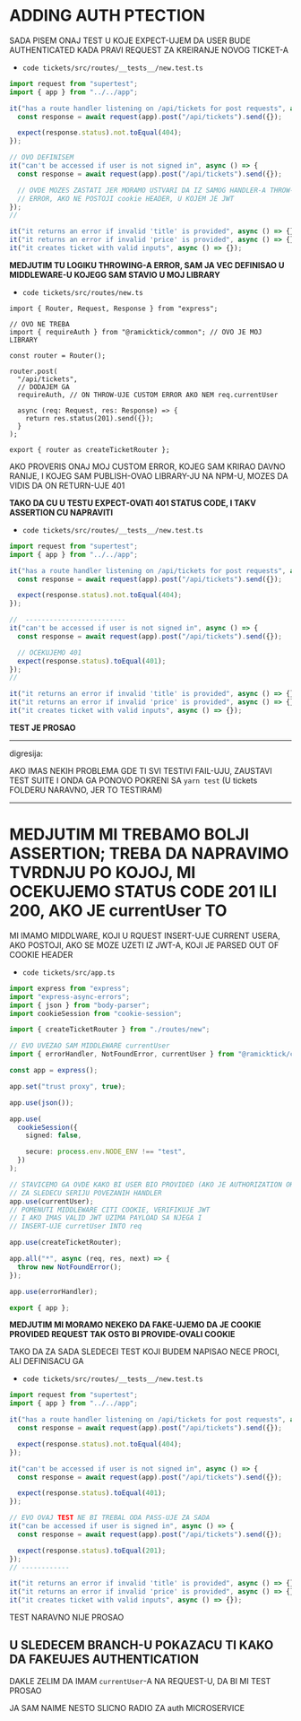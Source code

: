 # ADDING AUTH PTECTION

SADA PISEM ONAJ TEST U KOJE EXPECT-UJEM DA USER BUDE AUTHENTICATED KADA PRAVI REQUEST ZA KREIRANJE NOVOG TICKET-A

- `code tickets/src/routes/__tests__/new.test.ts`

```ts
import request from "supertest";
import { app } from "../../app";

it("has a route handler listening on /api/tickets for post requests", async () => {
  const response = await request(app).post("/api/tickets").send({});

  expect(response.status).not.toEqual(404);
});

// OVO DEFINISEM
it("can't be accessed if user is not signed in", async () => {
  const response = await request(app).post("/api/tickets").send({});

  // OVDE MOZES ZASTATI JER MORAMO USTVARI DA IZ SAMOG HANDLER-A THROW-UJEMO
  // ERROR, AKO NE POSTOJI cookie HEADER, U KOJEM JE JWT
});
//

it("it returns an error if invalid 'title' is provided", async () => {});
it("it returns an error if invalid 'price' is provided", async () => {});
it("it creates ticket with valid inputs", async () => {});

```

**MEDJUTIM TU LOGIKU THROWING-A ERROR, SAM JA VEC DEFINISAO U MIDDLEWARE-U KOJEGG SAM STAVIO U MOJ LIBRARY**

- `code tickets/src/routes/new.ts`

```tsx
import { Router, Request, Response } from "express";

// OVO NE TREBA
import { requireAuth } from "@ramicktick/common"; // OVO JE MOJ LIBRARY

const router = Router();

router.post(
  "/api/tickets",
  // DODAJEM GA
  requireAuth, // ON THROW-UJE CUSTOM ERROR AKO NEM req.currentUser

  async (req: Request, res: Response) => {
    return res.status(201).send({});
  }
);

export { router as createTicketRouter };
```

AKO PROVERIS ONAJ MOJ CUSTOM ERROR, KOJEG SAM KRIRAO DAVNO RANIJE, I KOJEG SAM PUBLISH-OVAO LIBRARY-JU NA NPM-U, MOZES DA VIDIS DA ON RETURN-UJE 401

**TAKO DA CU U TESTU EXPECT-OVATI 401 STATUS CODE, I TAKV ASSERTION CU NAPRAVITI**

- `code tickets/src/routes/__tests__/new.test.ts`

```ts
import request from "supertest";
import { app } from "../../app";

it("has a route handler listening on /api/tickets for post requests", async () => {
  const response = await request(app).post("/api/tickets").send({});

  expect(response.status).not.toEqual(404);
});

//  -------------------------
it("can't be accessed if user is not signed in", async () => {
  const response = await request(app).post("/api/tickets").send({});

  // OCEKUJEMO 401
  expect(response.status).toEqual(401);
});
//

it("it returns an error if invalid 'title' is provided", async () => {});
it("it returns an error if invalid 'price' is provided", async () => {});
it("it creates ticket with valid inputs", async () => {});

```

**TEST JE PROSAO**

***

digresija:

AKO IMAS NEKIH PROBLEMA GDE TI SVI TESTIVI FAIL-UJU, ZAUSTAVI TEST SUITE I ONDA GA PONOVO POKRENI SA `yarn test` (U tickets FOLDERU NARAVNO, JER TO TESTIRAM)

***

# MEDJUTIM MI TREBAMO BOLJI ASSERTION; TREBA DA NAPRAVIMO TVRDNJU PO KOJOJ, MI OCEKUJEMO STATUS CODE 201 ILI 200, AKO JE currentUser TO

MI IMAMO MIDDLWARE, KOJI U RQUEST INSERT-UJE CURRENT USERA, AKO POSTOJI, AKO SE MOZE UZETI IZ JWT-A, KOJI JE PARSED OUT OF COOKIE HEADER

- `code tickets/src/app.ts`

```ts
import express from "express";
import "express-async-errors";
import { json } from "body-parser";
import cookieSession from "cookie-session";

import { createTicketRouter } from "./routes/new";

// EVO UVEZAO SAM MIDDLEWARE currentUser
import { errorHandler, NotFoundError, currentUser } from "@ramicktick/common";

const app = express();

app.set("trust proxy", true);

app.use(json());

app.use(
  cookieSession({
    signed: false,

    secure: process.env.NODE_ENV !== "test",
  })
);

// STAVICEMO GA OVDE KAKO BI USER BIO PROVIDED (AKO JE AUTHORIZATION OK)
// ZA SLEDECU SERIJU POVEZANIH HANDLER
app.use(currentUser);
// POMENUTI MIDDLEWARE CITI COOKIE, VERIFIKUJE JWT
// I AKO IMAS VALID JWT UZIMA PAYLOAD SA NJEGA I
// INSERT-UJE curretUser INTO req

app.use(createTicketRouter);

app.all("*", async (req, res, next) => {
  throw new NotFoundError();
});

app.use(errorHandler);

export { app };

```

**MEDJUTIM MI MORAMO NEKEKO DA FAKE-UJEMO DA JE COOKIE PROVIDED REQUEST TAK OSTO BI PROVIDE-OVALI COOKIE**

TAKO DA ZA SADA SLEDECEI TEST KOJI BUDEM NAPISAO NECE PROCI, ALI DEFINISACU GA

- `code tickets/src/routes/__tests__/new.test.ts`

```ts
import request from "supertest";
import { app } from "../../app";

it("has a route handler listening on /api/tickets for post requests", async () => {
  const response = await request(app).post("/api/tickets").send({});

  expect(response.status).not.toEqual(404);
});

it("can't be accessed if user is not signed in", async () => {
  const response = await request(app).post("/api/tickets").send({});

  expect(response.status).toEqual(401);
});

// EVO OVAJ TEST NE BI TREBAL ODA PASS-UJE ZA SADA
it("can be accessed if user is signed in", async () => {
  const response = await request(app).post("/api/tickets").send({});

  expect(response.status).toEqual(201);
});
// ------------

it("it returns an error if invalid 'title' is provided", async () => {});
it("it returns an error if invalid 'price' is provided", async () => {});
it("it creates ticket with valid inputs", async () => {});
```

TEST NARAVNO NIJE PROSAO

## U SLEDECEM BRANCH-U POKAZACU TI KAKO DA FAKEUJES AUTHENTICATION

DAKLE ZELIM DA IMAM `currentUser`-A NA REQUEST-U, DA BI MI TEST PROSAO

JA SAM NAIME NESTO SLICNO RADIO ZA auth MICROSERVICE
